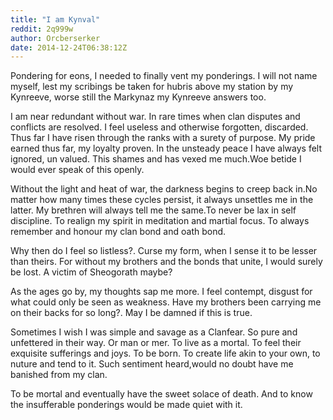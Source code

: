 ```yaml
---
title: "I am Kynval"
reddit: 2q999w
author: Orcberserker
date: 2014-12-24T06:38:12Z
---
```


Pondering for eons, I needed to finally vent my ponderings. I will not name myself, lest my scribings be taken for hubris above my station by my Kynreeve, worse still the Markynaz my Kynreeve answers too.

I am near redundant without war. In rare times when clan disputes and conflicts are resolved. I feel useless and otherwise forgotten, discarded.
Thus far I have risen through the ranks with a surety of purpose. My pride earned thus far, my loyalty proven. In the unsteady peace I have always felt ignored, un valued. This shames and has vexed me much.Woe betide I would ever speak of this openly.

Without the light and heat of war, the darkness begins to creep back in.No matter how many times these cycles persist, it always unsettles me in the latter.
My brethren will always tell me the same.To never be lax in self discipline. To realign my spirit in meditation and martial focus. To always remember and honour my clan bond and oath bond.

Why then do I feel so listless?. Curse my form, when I sense it to be lesser than theirs. For without my brothers and the bonds that unite, I would surely be lost. A victim of Sheogorath maybe?

As the ages go by, my thoughts sap me more. I feel contempt, disgust for what could only be seen as weakness. Have my brothers been carrying me on their backs for so long?. May I be damned if this is true.

Sometimes I wish I was simple and savage as a Clanfear. So pure and unfettered in their way.
Or man or mer. To live as a mortal. To feel their exquisite sufferings and joys. To be born. To create life akin to your own, to nuture and tend to it. Such sentiment heard,would no doubt have me banished from my clan.

To be mortal and eventually have the sweet solace of death. And to know the insufferable ponderings would be made quiet with it.





 
